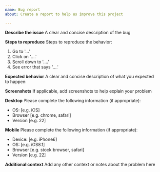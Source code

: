 ```yaml
---
name: Bug report
about: Create a report to help us improve this project

---
```


**Describe the issue**
A clear and concise description of the bug


**Steps to reproduce**
Steps to reproduce the behavior:
1. Go to '...'
2. Click on '....'
3. Scroll down to '....'
4. See error that says '....'


**Expected behavior**
A clear and concise description of what you expected to happen


**Screenshots**
If applicable, add screenshots to help explain your problem


**Desktop**
Please complete the following information (if appropriate):
 - OS: [e.g. iOS]
 - Browser [e.g. chrome, safari]
 - Version [e.g. 22]


**Mobile**
Please complete the following information (if appropriate):
 - Device: [e.g. iPhone6]
 - OS: [e.g. iOS8.1]
 - Browser [e.g. stock browser, safari]
 - Version [e.g. 22]


**Additional context**
Add any other context or notes about the problem here
